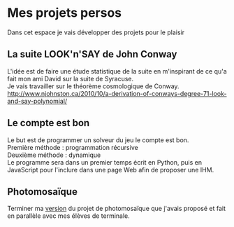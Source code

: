 # Mes projets persos

Dans cet espace je vais développer des projets pour le plaisir

## La suite LOOK'n'SAY de John Conway
L'idée est de faire une étude statistique de la suite en m'inspirant de ce qu'a fait mon ami David sur la suite de Syracuse.<br />
Je vais travailler sur le théorème cosmologique de Conway.<br />
http://www.njohnston.ca/2010/10/a-derivation-of-conways-degree-71-look-and-say-polynomial/

## Le compte est bon
Le but est de programmer un solveur du jeu le compte est bon.<br />
Première méthode : programmation récursive<br />
Deuxième méthode : dynamique<br />
Le programme sera dans un premier temps écrit en Python, puis en JavaScript pour l'inclure dans une page Web afin de proposer une IHM.

## Photomosaïque
Terminer ma [version](https://github.com/NaturelEtChaud/NSI-Terminale/tree/main/Projets/Photomosa%C3%AFque) du projet de photomosaïque que j'avais proposé et fait en parallèle avec mes élèves de terminale. 
